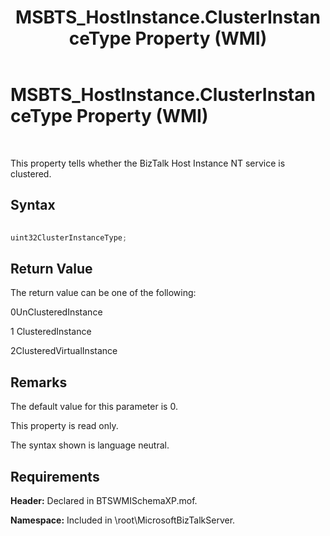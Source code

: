 ﻿---
title: MSBTS_HostInstance.ClusterInstanceType Property (WMI)
TOCTitle: MSBTS_HostInstance.ClusterInstanceType Property (WMI)
ms:assetid: add87697-1a91-4f10-b278-2f71283444c7
ms:mtpsurl: https://msdn.microsoft.com/library/Aa578062(v=BTS.80)
ms:contentKeyID: 51530510
ms.date: 08/30/2017
mtps_version: v=BTS.80
---

# MSBTS\_HostInstance.ClusterInstanceType Property (WMI)

 

This property tells whether the BizTalk Host Instance NT service is clustered.

## Syntax

```C#
  
uint32ClusterInstanceType;  
```

## Return Value

The return value can be one of the following:

0UnClusteredInstance

1 ClusteredInstance

2ClusteredVirtualInstance

## Remarks

The default value for this parameter is 0.

This property is read only.

The syntax shown is language neutral.

## Requirements

**Header:** Declared in BTSWMISchemaXP.mof.

**Namespace:** Included in \\root\\MicrosoftBizTalkServer.

